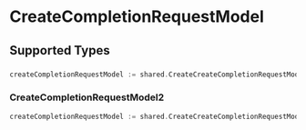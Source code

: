 # CreateCompletionRequestModel


## Supported Types

### 

```go
createCompletionRequestModel := shared.CreateCreateCompletionRequestModelStr(string{/* values here */})
```

### CreateCompletionRequestModel2

```go
createCompletionRequestModel := shared.CreateCreateCompletionRequestModelCreateCompletionRequestModel2(shared.CreateCompletionRequestModel2{/* values here */})
```

